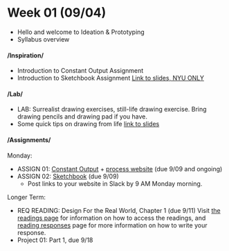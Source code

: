 # Week 01 (09/04)

* Hello and welcome to Ideation & Prototyping
* Syllabus overview

#### /Inspiration/

* Introduction to Constant Output Assignment 
* Introduction to Sketchbook Assignment [Link to slides, NYU ONLY](https://docs.google.com/presentation/d/18Vk7SYn7Nu-OIRZikSdY49G4PF63goR1PVQWlDCK0SY/edit#slide=id.g35f391192_00) 

#### /Lab/

* LAB: Surrealist drawing exercises, still-life drawing exercise. Bring drawing pencils and drawing pad if you have. 
* Some quick tips on drawing from life [link to slides](https://docs.google.com/presentation/d/1a3rqqQ5Jda9AXP5N590Way0EEMYcZVMsYlIijHaNvuY/edit?usp=sharing)

#### /Assignments/ 

Monday:
* ASSIGN 01: [Constant Output](constant_output.md) + [process website](process_website.md) (due 9/09 and ongoing)
* ASSIGN 02: [Sketchbook](notebook_or_sketchbook.md) (due 9/09)
    * Post links to your website in Slack by 9 AM Monday morning.

Longer Term:
* REQ READING: Design For the Real World, Chapter 1 (due 9/11) Visit [the readings page](readings.md) for information on how to access the readings, and [reading responses](reading_responses.md) page for more information on how to write your response.
* Project 01: Part 1, due 9/18
